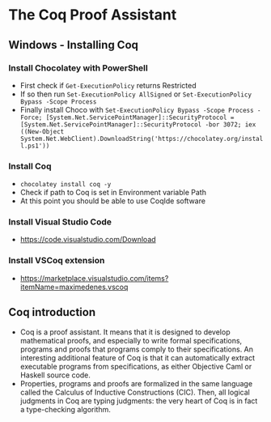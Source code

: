 # The Coq Proof Assistant
## Windows - Installing Coq
### Install Chocolatey with PowerShell
* First check if `Get-ExecutionPolicy` returns Restricted
* If so then run `Set-ExecutionPolicy AllSigned` or `Set-ExecutionPolicy Bypass -Scope Process`
* Finally install Choco with `Set-ExecutionPolicy Bypass -Scope Process -Force; [System.Net.ServicePointManager]::SecurityProtocol = [System.Net.ServicePointManager]::SecurityProtocol -bor 3072; iex ((New-Object System.Net.WebClient).DownloadString('https://chocolatey.org/install.ps1'))`

### Install Coq
*   `chocolatey install coq -y`
*   Check if path to Coq is set in Environment variable Path
* At this point you should be able to use CoqIde software

### Install Visual Studio Code
* https://code.visualstudio.com/Download

### Install VSCoq extension
* https://marketplace.visualstudio.com/items?itemName=maximedenes.vscoq

## Coq introduction
* Coq is a proof assistant. It means that it is designed to develop mathematical proofs, and especially to write formal specifications, programs and proofs that programs comply to their specifications. An interesting additional feature of Coq is that it can automatically extract executable programs from specifications, as either Objective Caml or Haskell source code.
* Properties, programs and proofs are formalized in the same language called the Calculus of Inductive Constructions (CIC). Then, all logical judgments in Coq are typing judgments: the very heart of Coq is in fact a type-checking algorithm.
